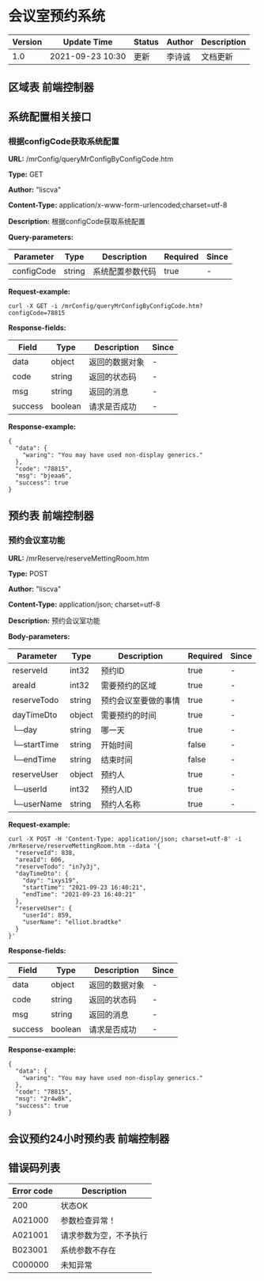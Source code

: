 # 会议室预约系统
Version |  Update Time  | Status | Author |  Description
---|---|---|---|---
1.0|2021-09-23 10:30|更新|李诗诚|文档更新



## 区域表 前端控制器
## 系统配置相关接口
### 根据configCode获取系统配置
**URL:** /mrConfig/queryMrConfigByConfigCode.htm

**Type:** GET

**Author:** "liscva"

**Content-Type:** application/x-www-form-urlencoded;charset=utf-8

**Description:** 根据configCode获取系统配置

**Query-parameters:**

Parameter | Type|Description|Required|Since
---|---|---|---|---
configCode|string|系统配置参数代码|true|-

**Request-example:**
```
curl -X GET -i /mrConfig/queryMrConfigByConfigCode.htm?configCode=78815
```
**Response-fields:**

Field | Type|Description|Since
---|---|---|---
data|object|返回的数据对象|-
code|string|返回的状态码|-
msg|string|返回的消息|-
success|boolean|请求是否成功|-

**Response-example:**
```
{
  "data": {
    "waring": "You may have used non-display generics."
  },
  "code": "78815",
  "msg": "bjeaa6",
  "success": true
}
```

## 预约表 前端控制器
### 预约会议室功能
**URL:** /mrReserve/reserveMettingRoom.htm

**Type:** POST

**Author:** "liscva"

**Content-Type:** application/json; charset=utf-8

**Description:** 预约会议室功能

**Body-parameters:**

Parameter | Type|Description|Required|Since
---|---|---|---|---
reserveId|int32|预约ID|true|-
areaId|int32|需要预约的区域|true|-
reserveTodo|string|预约会议室要做的事情|true|-
dayTimeDto|object|需要预约的时间|true|-
└─day|string|哪一天|true|-
└─startTime|string|开始时间|false|-
└─endTime|string|结束时间|false|-
reserveUser|object|预约人|true|-
└─userId|int32|预约人ID|true|-
└─userName|string|预约人名称|true|-

**Request-example:**
```
curl -X POST -H 'Content-Type: application/json; charset=utf-8' -i /mrReserve/reserveMettingRoom.htm --data '{
  "reserveId": 838,
  "areaId": 606,
  "reserveTodo": "in7y3j",
  "dayTimeDto": {
    "day": "ixys19",
    "startTime": "2021-09-23 16:40:21",
    "endTime": "2021-09-23 16:40:21"
  },
  "reserveUser": {
    "userId": 859,
    "userName": "elliot.bradtke"
  }
}'
```
**Response-fields:**

Field | Type|Description|Since
---|---|---|---
data|object|返回的数据对象|-
code|string|返回的状态码|-
msg|string|返回的消息|-
success|boolean|请求是否成功|-

**Response-example:**
```
{
  "data": {
    "waring": "You may have used non-display generics."
  },
  "code": "78815",
  "msg": "2r4w8k",
  "success": true
}
```

## 会议预约24小时预约表 前端控制器
## 错误码列表
Error code |Description
---|---
200|状态OK
A021000|参数检查异常！
A021001|请求参数为空，不予执行
B023001|系统参数不存在
C000000|未知异常

